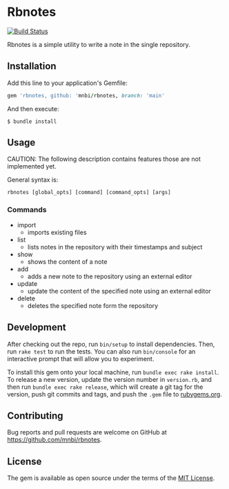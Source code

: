 # Rbnotes

[![Build Status](https://travis-ci.org/mnbi/rbnotes.svg?branch=main)](https://travis-ci.org/mnbi/rbnotes)

Rbnotes is a simple utility to write a note in the single repository.

## Installation

Add this line to your application's Gemfile:

```ruby
gem 'rbnotes, github: 'mnbi/rbnotes, branch: 'main'
```

And then execute:

    $ bundle install

## Usage

CAUTION: The following description contains features those are not
implemented yet.

General syntax is:

``` shell
rbnotes [global_opts] [command] [command_opts] [args]
```

### Commands

- import
  - imports existing files
- list
  - lists notes in the repository with their timestamps and subject
- show
  - shows the content of a note
- add
  - adds a new note to the repository using an external editor
- update
  - update the content of the specified note using an external editor
- delete
  - deletes the specified note form the repository

## Development

After checking out the repo, run `bin/setup` to install dependencies. Then, run `rake test` to run the tests. You can also run `bin/console` for an interactive prompt that will allow you to experiment.

To install this gem onto your local machine, run `bundle exec rake install`. To release a new version, update the version number in `version.rb`, and then run `bundle exec rake release`, which will create a git tag for the version, push git commits and tags, and push the `.gem` file to [rubygems.org](https://rubygems.org).

## Contributing

Bug reports and pull requests are welcome on GitHub at https://github.com/mnbi/rbnotes.


## License

The gem is available as open source under the terms of the [MIT License](https://opensource.org/licenses/MIT).
